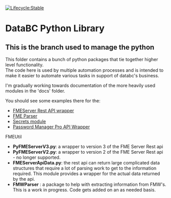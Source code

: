 [![Lifecycle:Stable](https://img.shields.io/badge/Lifecycle-Stable-97ca00)](<Redirect-URL>)

# DataBC Python Library

## This is the branch used to manage the python

This folder contains a bunch of python packages that tie together higher level functionality.  
The code here is used by multiple automation processes and is intended to make it easier to automate various tasks in support of databc's business.


I'm gradually working towards documentation of the more heavily used modules in the 'docs' folder.

You should see some examples there for the:
- [FMEServer Rest API wrapper](docs/FMEServer.md)
- [FME Parser](docs/FMWParser.md)
- [Secrets module](docs/secrets.md)
- [Password Manager Pro API Wrapper](docs/PasswordManagerPro.md)

FMEUtil
 - **PyFMEServerV3.py**: a wrapper to version 3 of the FME Server Rest api 
 - **PyFMEServerV2.py**: a wrapper to version 2 of the FME Server Rest api - no longer supported.
 - **FMEServerApiData.py**: the rest api can return large complicated data 
                            structures that require a lot of parsing work
                            to get to the information required.  This module
                            provides a wrapper for the actual data returned
                            by the api.  
 - **FMWParser** : a package to help with extracting information from FMW's.
                   This is a work in progress.  Code gets added on an as needed
                   basis.

